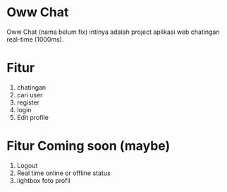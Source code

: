 # Oww Chat
Oww Chat (nama belum fix) intinya adalah project aplikasi web chatingan real-time (1000ms).

# Fitur
1. chatingan
2. cari user
3. register
4. login
5. Edit profile

# Fitur Coming soon (maybe)
1. Logout
2. Real time online or offline status
3. lightbox foto profil


